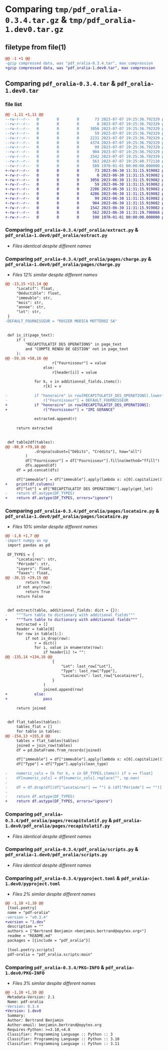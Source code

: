 # Comparing `tmp/pdf_oralia-0.3.4.tar.gz` & `tmp/pdf_oralia-1.dev0.tar.gz`

## filetype from file(1)

```diff
@@ -1 +1 @@
-gzip compressed data, was "pdf_oralia-0.3.4.tar", max compression
+gzip compressed data, was "pdf_oralia-1.dev0.tar", max compression
```

## Comparing `pdf_oralia-0.3.4.tar` & `pdf_oralia-1.dev0.tar`

### file list

```diff
@@ -1,11 +1,11 @@
--rw-r--r--   0        0        0       73 2023-07-07 19:25:36.792329 pdf_oralia-0.3.4/README.md
--rw-r--r--   0        0        0        0 2023-07-07 19:25:36.792329 pdf_oralia-0.3.4/pdf_oralia/__init__.py
--rw-r--r--   0        0        0     3056 2023-07-07 19:25:36.792329 pdf_oralia-0.3.4/pdf_oralia/extract.py
--rw-r--r--   0        0        0       59 2023-07-07 19:25:36.792329 pdf_oralia-0.3.4/pdf_oralia/pages/__init__.py
--rw-r--r--   0        0        0     2231 2023-07-07 19:25:36.792329 pdf_oralia-0.3.4/pdf_oralia/pages/charge.py
--rw-r--r--   0        0        0     4374 2023-07-07 19:25:36.792329 pdf_oralia-0.3.4/pdf_oralia/pages/locataire.py
--rw-r--r--   0        0        0       99 2023-07-07 19:25:36.792329 pdf_oralia-0.3.4/pdf_oralia/pages/patrimoine.py
--rw-r--r--   0        0        0      904 2023-07-07 19:25:36.792329 pdf_oralia-0.3.4/pdf_oralia/pages/recapitulatif.py
--rw-r--r--   0        0        0     1542 2023-07-07 19:25:36.792329 pdf_oralia-0.3.4/pdf_oralia/scripts.py
--rw-r--r--   0        0        0      563 2023-07-07 19:25:40.772110 pdf_oralia-0.3.4/pyproject.toml
--rw-r--r--   0        0        0      589 1970-01-01 00:00:00.000000 pdf_oralia-0.3.4/PKG-INFO
+-rw-r--r--   0        0        0       73 2023-06-30 11:31:15.919082 pdf_oralia-1.dev0/README.md
+-rw-r--r--   0        0        0        0 2023-06-30 11:31:15.919082 pdf_oralia-1.dev0/pdf_oralia/__init__.py
+-rw-r--r--   0        0        0     3056 2023-06-30 11:31:15.919082 pdf_oralia-1.dev0/pdf_oralia/extract.py
+-rw-r--r--   0        0        0       59 2023-06-30 11:31:15.919082 pdf_oralia-1.dev0/pdf_oralia/pages/__init__.py
+-rw-r--r--   0        0        0     2206 2023-06-30 11:31:15.919082 pdf_oralia-1.dev0/pdf_oralia/pages/charge.py
+-rw-r--r--   0        0        0     4206 2023-06-30 11:31:15.919082 pdf_oralia-1.dev0/pdf_oralia/pages/locataire.py
+-rw-r--r--   0        0        0       99 2023-06-30 11:31:15.919082 pdf_oralia-1.dev0/pdf_oralia/pages/patrimoine.py
+-rw-r--r--   0        0        0      904 2023-06-30 11:31:15.919082 pdf_oralia-1.dev0/pdf_oralia/pages/recapitulatif.py
+-rw-r--r--   0        0        0     1542 2023-06-30 11:31:15.919082 pdf_oralia-1.dev0/pdf_oralia/scripts.py
+-rw-r--r--   0        0        0      562 2023-06-30 11:31:19.790868 pdf_oralia-1.dev0/pyproject.toml
+-rw-r--r--   0        0        0      590 1970-01-01 00:00:00.000000 pdf_oralia-1.dev0/PKG-INFO
```

### Comparing `pdf_oralia-0.3.4/pdf_oralia/extract.py` & `pdf_oralia-1.dev0/pdf_oralia/extract.py`

 * *Files identical despite different names*

### Comparing `pdf_oralia-0.3.4/pdf_oralia/pages/charge.py` & `pdf_oralia-1.dev0/pdf_oralia/pages/charge.py`

 * *Files 12% similar despite different names*

```diff
@@ -13,15 +13,14 @@
     "Locatif": float,
     "Déductible": float,
     "immeuble": str,
     "mois": str,
     "annee": str,
     "lot": str,
 }
-DEFAULT_FOURNISSEUR = "ROSIER MODICA MOTTEROZ SA"
 
 
 def is_it(page_text):
     if (
         "RECAPITULATIF DES OPERATIONS" in page_text
         and "COMPTE RENDU DE GESTION" not in page_text
     ):
@@ -59,16 +58,16 @@
                     r["Fournisseur"] = value
                 else:
                     r[header[i]] = value
 
             for k, v in additionnal_fields.items():
                 r[k] = v
 
-            if "honoraire" in row[RECAPITULATIF_DES_OPERATIONS].lower():
-                r["Fournisseur"] = DEFAULT_FOURNISSEUR
+            if "honoraire" in row[RECAPITULATIF_DES_OPERATIONS]:
+                r["Fournisseur"] = "IMI GERANCE"
 
             extracted.append(r)
 
     return extracted
 
 
 def table2df(tables):
@@ -80,9 +79,10 @@
             .dropna(subset=["Débits", "Crédits"], how="all")
         )
         df["Fournisseur"] = df["Fournisseur"].fillna(method="ffill")
         dfs.append(df)
     df = pd.concat(dfs)
 
     df["immeuble"] = df["immeuble"].apply(lambda x: x[0].capitalize())
+    print(df.columns)
     df["lot"] = df["RECAPITULATIF DES OPERATIONS"].apply(get_lot)
-    return df.astype(DF_TYPES)
+    return df.astype(DF_TYPES, errors="ignore")
```

### Comparing `pdf_oralia-0.3.4/pdf_oralia/pages/locataire.py` & `pdf_oralia-1.dev0/pdf_oralia/pages/locataire.py`

 * *Files 10% similar despite different names*

```diff
@@ -1,8 +1,7 @@
-import numpy as np
 import pandas as pd
 
 DF_TYPES = {
     "Locataires": str,
     "Période": str,
     "Loyers": float,
     "Taxes": float,
@@ -30,15 +29,15 @@
         return True
     if not any(row):
         return True
     return False
 
 
 def extract(table, additionnal_fields: dict = {}):
-    """Turn table to dictionary with additional fields"""
+    """Turn table to dictionary with additionnal fields"""
     extracted = []
     header = table[0]
     for row in table[1:]:
         if not is_drop(row):
             r = dict()
             for i, value in enumerate(row):
                 if header[i] != "":
@@ -135,14 +134,16 @@
                     {
                         "Lot": last_row["Lot"],
                         "Type": last_row["Type"],
                         "Locataires": last_row["Locataires"],
                     }
                 )
                 joined.append(row)
+            else:
+                pass
 
     return joined
 
 
 def flat_tables(tables):
     tables_flat = []
     for table in tables:
@@ -154,13 +155,8 @@
     tables = flat_tables(tables)
     joined = join_row(tables)
     df = pd.DataFrame.from_records(joined)
 
     df["immeuble"] = df["immeuble"].apply(lambda x: x[0].capitalize())
     df["Type"] = df["Type"].apply(clean_type)
 
-    numeric_cols = [k for k, v in DF_TYPES.items() if v == float]
-    df[numeric_cols] = df[numeric_cols].replace("", np.nan)
-
-    df = df.drop(df[(df["Locataires"] == "") & (df["Période"] == "")].index)
-
-    return df.astype(DF_TYPES)
+    return df.astype(DF_TYPES, errors="ignore")
```

### Comparing `pdf_oralia-0.3.4/pdf_oralia/pages/recapitulatif.py` & `pdf_oralia-1.dev0/pdf_oralia/pages/recapitulatif.py`

 * *Files identical despite different names*

### Comparing `pdf_oralia-0.3.4/pdf_oralia/scripts.py` & `pdf_oralia-1.dev0/pdf_oralia/scripts.py`

 * *Files identical despite different names*

### Comparing `pdf_oralia-0.3.4/pyproject.toml` & `pdf_oralia-1.dev0/pyproject.toml`

 * *Files 2% similar despite different names*

```diff
@@ -1,10 +1,10 @@
 [tool.poetry]
 name = "pdf-oralia"
-version = "v0.3.4"
+version = "1.dev"
 description = ""
 authors = ["Bertrand Benjamin <benjamin.bertrand@opytex.org>"]
 readme = "README.md"
 packages = [{include = "pdf_oralia"}]
 
 [tool.poetry.scripts]
 pdf-oralia = "pdf_oralia.scripts:main"
```

### Comparing `pdf_oralia-0.3.4/PKG-INFO` & `pdf_oralia-1.dev0/PKG-INFO`

 * *Files 3% similar despite different names*

```diff
@@ -1,10 +1,10 @@
 Metadata-Version: 2.1
 Name: pdf-oralia
-Version: 0.3.4
+Version: 1.dev0
 Summary: 
 Author: Bertrand Benjamin
 Author-email: benjamin.bertrand@opytex.org
 Requires-Python: >=3.10,<4.0
 Classifier: Programming Language :: Python :: 3
 Classifier: Programming Language :: Python :: 3.10
 Classifier: Programming Language :: Python :: 3.11
```

